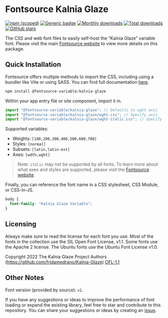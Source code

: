 # Fontsource Kalnia Glaze

[![npm (scoped)](https://img.shields.io/npm/v/@fontsource-variable/kalnia-glaze?color=brightgreen)](https://www.npmjs.com/package/@fontsource-variable/kalnia-glaze) [![Generic badge](https://img.shields.io/badge/fontsource-passing-brightgreen)](https://github.com/fontsource/fontsource) [![Monthly downloads](https://badgen.net/npm/dm/@fontsource-variable/kalnia-glaze)](https://github.com/fontsource/fontsource) [![Total downloads](https://badgen.net/npm/dt/@fontsource-variable/kalnia-glaze)](https://github.com/fontsource/fontsource) [![GitHub stars](https://img.shields.io/github/stars/fontsource/fontsource.svg?style=social&label=Star)](https://github.com/fontsource/fontsource/stargazers)

The CSS and web font files to easily self-host the “Kalnia Glaze” variable font. Please visit the main [Fontsource website](https://fontsource.org/fonts/kalnia-glaze) to view more details on this package.

## Quick Installation

Fontsource offers multiple methods to import the CSS, including using a bundler like Vite or using SASS. You can find full documentation [here](https://fontsource.org/docs/getting-started/introduction).

```javascript
npm install @fontsource-variable/kalnia-glaze
```

Within your app entry file or site component, import it in.

```javascript
import "@fontsource-variable/kalnia-glaze"; // Defaults to wght axis
import "@fontsource-variable/kalnia-glaze/wght.css"; // Specify axis
import "@fontsource-variable/kalnia-glaze/wght-italic.css"; // Specify axis and style
```

Supported variables:
- Weights: `[100,200,300,400,500,600,700]`
- Styles: `[normal]`
- Subsets: `[latin,latin-ext]`
- Axes: `[wdth,wght]`

> Note: `italic` may not be supported by all fonts. To learn more about what axes and styles are supported, please visit the [Fontsource website](https://fontsource.org/fonts/kalnia-glaze).

Finally, you can reference the font name in a CSS stylesheet, CSS Module, or CSS-in-JS.

```css
body {
  font-family: "Kalnia Glaze Variable";
}
```

## Licensing
Always make sure to read the license for each font you use. Most of the fonts in the collection use the SIL Open Font License, v1.1. Some fonts use the Apache 2 license. The Ubuntu fonts use the Ubuntu Font License v1.0.

Copyright 2022 The Kalnia Glaze Project Authors (https://github.com/fridamedrano/Kalnia-Glaze)
[OFL-1.1](http://scripts.sil.org/OFL)

## Other Notes
Font version (provided by source): `v1`.

If you have any suggestions or ideas to improve the performance of font loading or expand the existing library, feel free to star and contribute to this repository. You can share your suggestions or ideas by creating an [issue](https://github.com/fontsource/fontsource/issues).